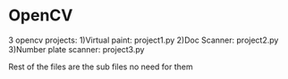 # OpenCV
3 opencv projects:
1)Virtual paint: project1.py
2)Doc Scanner: project2.py
3)Number plate scanner: project3.py

Rest of the files are the sub files no need for them
